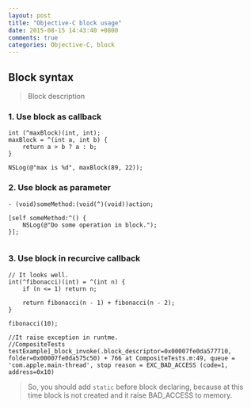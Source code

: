 ```yaml
---
layout: post
title: "Objective-C block usage"
date: 2015-08-15 14:43:40 +0800
comments: true
categories: Objective-C, block
---
```

## Block syntax

> Block description

### 1. Use block as callback

```
int (^maxBlock)(int, int);
maxBlock = ^(int a, int b) {
	return a > b ? a : b;
}

NSLog(@"max is %d", maxBlock(89, 22));

```

### 2. Use block as parameter
```
- (void)someMethod:(void(^)(void))action;

[self someMethod:^() {
	NSLog(@"Do some operation in block.");
}];


```
### 3. Use block in recurcive callback

```
// It looks well.
int(^fibonacci)(int) = ^(int n) {
	if (n <= 1) return n;

	return fibonacci(n - 1) + fibonacci(n - 2);
}

fibonacci(10);

//It raise exception in runtme.
//CompositeTests testExample]_block_invoke(.block_descriptor=0x00007fe0da577710, folder=0x00007fe0da575c50) + 766 at CompositeTests.m:49, queue = 'com.apple.main-thread', stop reason = EXC_BAD_ACCESS (code=1, address=0x10)

```

> So, you should add `static` before block declaring, because at this time block is not created and it raise BAD_ACCESS to memory.



